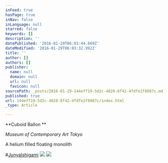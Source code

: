 ```yaml
---
inFeed: true
hasPage: true
inNav: false
inLanguage: null
starred: false
keywords: []
description: ''
datePublished: '2016-01-29T06:03:44.669Z'
dateModified: '2016-01-29T06:03:32.992Z'
title: ''
author: []
authors: []
publisher:
  name: null
  domain: null
  url: null
  favicon: null
sourcePath: _posts/2016-01-29-144eff19-5d2c-4028-8f42-4fdfe2f8087c.md
published: true
url: 144eff19-5d2c-4028-8f42-4fdfe2f8087c/index.html
_type: Article

---
```

**Cuboid Ballon  **

_Museum of Contemporary Art Tokyo_

A helium filled floating monolith

\#[JunyaIshigami][0]
![](https://the-grid-user-content.s3-us-west-2.amazonaws.com/479c2a88-6c34-457a-8d30-566e86cd5dc2.jpg)
![](https://the-grid-user-content.s3-us-west-2.amazonaws.com/66bcc1c8-623c-486d-aad1-eb9812de622c.jpg)

[0]: http://t.umblr.com/redirect?z=http%3A%2F%2Fwww.metalocus.es%2Fcontent%2Fen%2Fblog%2Fjunya-ishigami-how-small-how-vast-how-architecture-grows&t=NjljYzA2NWZmNWU0MzA3ZjhlZGM0Mjg5YTE1NWM5M2FmMDY0ZTEzZiw4MWQyYktqVw%3D%3D